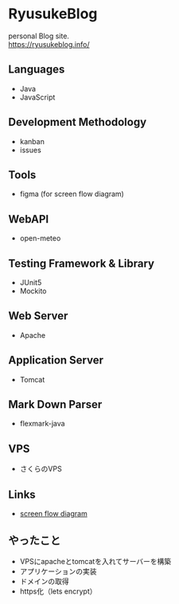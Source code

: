 # RyusukeBlog
personal Blog site.  
https://ryusukeblog.info/


## Languages 
- Java
- JavaScript

## Development Methodology
- kanban
- issues

## Tools
- figma (for screen flow diagram)

## WebAPI
- open-meteo

## Testing Framework & Library
- JUnit5
- Mockito

## Web Server
- Apache

## Application Server
- Tomcat

## Mark Down Parser
- flexmark-java

## VPS
- さくらのVPS

## Links
- [screen flow diagram](screenFlowDiagram.md)

## やったこと
- VPSにapacheとtomcatを入れてサーバーを構築
- アプリケーションの実装
- ドメインの取得
- https化（lets encrypt）
